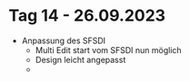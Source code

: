 # Tag 14 - 26.09.2023
- Anpassung des SFSDI
  - Multi Edit start vom SFSDI nun möglich
  - Design leicht angepasst
  - 